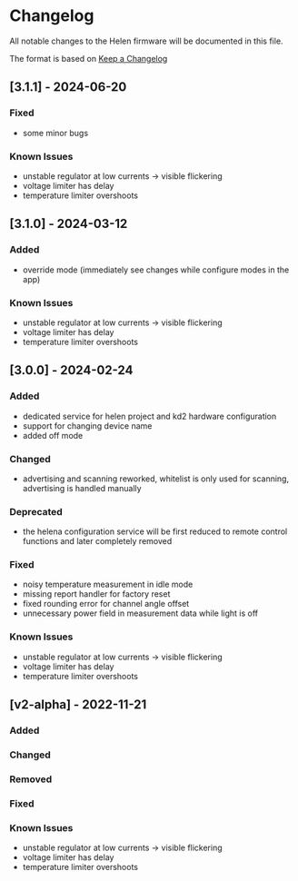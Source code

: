 # Changelog
All notable changes to the Helen firmware will be documented in this file.

The format is based on [Keep a Changelog](https://keepachangelog.com/en/1.0.0/)

## [3.1.1] - 2024-06-20
### Fixed
- some minor bugs

### Known Issues
- unstable regulator at low currents -> visible flickering
- voltage limiter has delay
- temperature limiter overshoots

## [3.1.0] - 2024-03-12
### Added
- override mode (immediately see changes while configure modes in the app)

### Known Issues
- unstable regulator at low currents -> visible flickering
- voltage limiter has delay
- temperature limiter overshoots

## [3.0.0] - 2024-02-24
### Added
- dedicated service for helen project and kd2 hardware configuration
- support for changing device name
- added off mode

### Changed
- advertising and scanning reworked, whitelist is only used for scanning, advertising is handled manually

### Deprecated
- the helena configuration service will be first reduced to remote control functions and later completely removed

### Fixed
- noisy temperature measurement in idle mode
- missing report handler for factory reset
- fixed rounding error for channel angle offset
- unnecessary power field in measurement data while light is off

### Known Issues
- unstable regulator at low currents -> visible flickering
- voltage limiter has delay
- temperature limiter overshoots

## [v2-alpha] - 2022-11-21
### Added

### Changed

### Removed

### Fixed

### Known Issues
- unstable regulator at low currents -> visible flickering
- voltage limiter has delay
- temperature limiter overshoots
